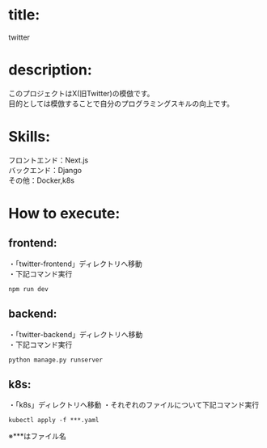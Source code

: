 # title:  
twitter  
# description:  
このプロジェクトはX(旧Twitter)の模倣です。  
目的としては模倣することで自分のプログラミングスキルの向上です。  
# Skills:  
フロントエンド：Next.js  
バックエンド：Django  
その他：Docker,k8s  
# How to execute:  
## frontend:  
・「twitter-frontend」ディレクトリへ移動  
・下記コマンド実行  
```
npm run dev
```
## backend:
・「twitter-backend」ディレクトリへ移動  
・下記コマンド実行  
```
python manage.py runserver
```
## k8s:  
・「k8s」ディレクトリへ移動
・それぞれのファイルについて下記コマンド実行
```
kubectl apply -f ***.yaml
```
※***はファイル名

